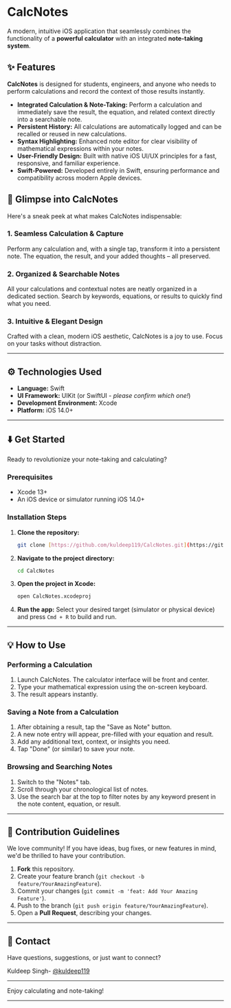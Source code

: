 # CalcNotes

A modern, intuitive iOS application that seamlessly combines the functionality of a **powerful calculator** with an integrated **note-taking system**.

## ✨ Features

**CalcNotes** is designed for students, engineers, and anyone who needs to perform calculations and record the context of those results instantly.

* **Integrated Calculation & Note-Taking:** Perform a calculation and immediately save the result, the equation, and related context directly into a searchable note.
* **Persistent History:** All calculations are automatically logged and can be recalled or reused in new calculations.
* **Syntax Highlighting:** Enhanced note editor for clear visibility of mathematical expressions within your notes.
* **User-Friendly Design:** Built with native iOS UI/UX principles for a fast, responsive, and familiar experience.
* **Swift-Powered:** Developed entirely in Swift, ensuring performance and compatibility across modern Apple devices.
## 📸 Glimpse into CalcNotes

Here's a sneak peek at what makes CalcNotes indispensable:

### 1. **Seamless Calculation & Capture**

Perform any calculation and, with a single tap, transform it into a persistent note. The equation, the result, and your added thoughts – all preserved.



### 2. **Organized & Searchable Notes**

All your calculations and contextual notes are neatly organized in a dedicated section. Search by keywords, equations, or results to quickly find what you need.



### 3. **Intuitive & Elegant Design**

Crafted with a clean, modern iOS aesthetic, CalcNotes is a joy to use. Focus on your tasks without distraction.


---

## ⚙️ Technologies Used

* **Language:** Swift
* **UI Framework:** UIKit (or SwiftUI - *please confirm which one!*)
* **Development Environment:** Xcode
* **Platform:** iOS 14.0+

---

## ⬇️ Get Started

Ready to revolutionize your note-taking and calculating?

### Prerequisites

* Xcode 13+
* An iOS device or simulator running iOS 14.0+

### Installation Steps

1.  **Clone the repository:**
    ```bash
    git clone [https://github.com/kuldeep119/CalcNotes.git](https://github.com/kuldeep119/CalcNotes.git)
    ```
2.  **Navigate to the project directory:**
    ```bash
    cd CalcNotes
    ```
3.  **Open the project in Xcode:**
    ```bash
    open CalcNotes.xcodeproj
    ```
4.  **Run the app:** Select your desired target (simulator or physical device) and press `Cmd + R` to build and run.

---

## 💡 How to Use

### Performing a Calculation

1.  Launch CalcNotes. The calculator interface will be front and center.
2.  Type your mathematical expression using the on-screen keyboard.
3.  The result appears instantly.

### Saving a Note from a Calculation

1.  After obtaining a result, tap the "Save as Note" button.
2.  A new note entry will appear, pre-filled with your equation and result.
3.  Add any additional text, context, or insights you need.
4.  Tap "Done" (or similar) to save your note.

### Browsing and Searching Notes

1.  Switch to the "Notes" tab.
2.  Scroll through your chronological list of notes.
3.  Use the search bar at the top to filter notes by any keyword present in the note content, equation, or result.

---

## 🤝 Contribution Guidelines

We love community! If you have ideas, bug fixes, or new features in mind, we'd be thrilled to have your contribution.

1.  **Fork** this repository.
2.  Create your feature branch (`git checkout -b feature/YourAmazingFeature`).
3.  Commit your changes (`git commit -m 'feat: Add Your Amazing Feature'`).
4.  Push to the branch (`git push origin feature/YourAmazingFeature`).
5.  Open a **Pull Request**, describing your changes.

---


## 📧 Contact

Have questions, suggestions, or just want to connect?

Kuldeep Singh- [@kuldeep119](https://github.com/kuldeep119)

---

Enjoy calculating and note-taking!

---
